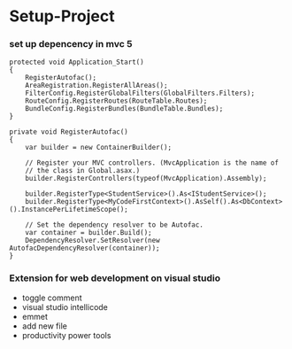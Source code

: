 # Setup-Project

### set up depencency in mvc 5
```
protected void Application_Start()
{
    RegisterAutofac();
    AreaRegistration.RegisterAllAreas();
    FilterConfig.RegisterGlobalFilters(GlobalFilters.Filters);
    RouteConfig.RegisterRoutes(RouteTable.Routes);
    BundleConfig.RegisterBundles(BundleTable.Bundles);
}

private void RegisterAutofac()
{
    var builder = new ContainerBuilder();

    // Register your MVC controllers. (MvcApplication is the name of
    // the class in Global.asax.)
    builder.RegisterControllers(typeof(MvcApplication).Assembly);

    builder.RegisterType<StudentService>().As<IStudentService>();
    builder.RegisterType<MyCodeFirstContext>().AsSelf().As<DbContext>().InstancePerLifetimeScope();

    // Set the dependency resolver to be Autofac.
    var container = builder.Build();
    DependencyResolver.SetResolver(new AutofacDependencyResolver(container));
}
```

### Extension for web development on visual studio

- toggle comment
- visual studio intellicode
- emmet
- add new file
- productivity power tools
